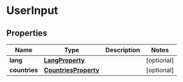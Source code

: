 

# UserInput


## Properties

| Name | Type | Description | Notes |
|------------ | ------------- | ------------- | -------------|
|**lang** | [**LangProperty**](LangProperty.md) |  |  [optional] |
|**countries** | [**CountriesProperty**](CountriesProperty.md) |  |  [optional] |



